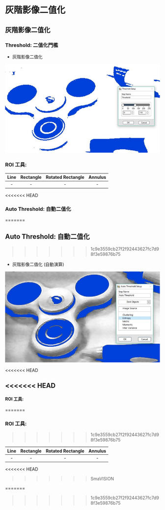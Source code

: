 # 灰階影像二值化

## 灰階影像二值化

### Threshold: 二值化門檻

* 灰階影像二值化

![](../../../.gitbook/assets/tu-pian-32.jpg)

### ROI 工具:

| Line | Rectangle | Rotated Rectangle | Annulus |
| :---: | :---: | :---: | :---: |
| - | - | - | - |

&lt;&lt;&lt;&lt;&lt;&lt;&lt; HEAD

### Auto Threshold: 自動二值化

=======

## Auto Threshold: 自動二值化

> > > > > > > 1c9e3559cb27f2f92443627fc7d98f3e59876b75

* 灰階影像二值化 \(自動演算\)

![](../../../.gitbook/assets/tu-pian-33.jpg)

&lt;&lt;&lt;&lt;&lt;&lt;&lt; HEAD

## &lt;&lt;&lt;&lt;&lt;&lt;&lt; HEAD

#### ROI 工具:

=======

### ROI 工具:

> > > > > > > 1c9e3559cb27f2f92443627fc7d98f3e59876b75

| Line | Rectangle | Rotated Rectangle | Annulus |
| :---: | :---: | :---: | :---: |
| - | - | - | - |

&lt;&lt;&lt;&lt;&lt;&lt;&lt; HEAD

> > > > > > > SmaVISION

=======

> > > > > > > 1c9e3559cb27f2f92443627fc7d98f3e59876b75

